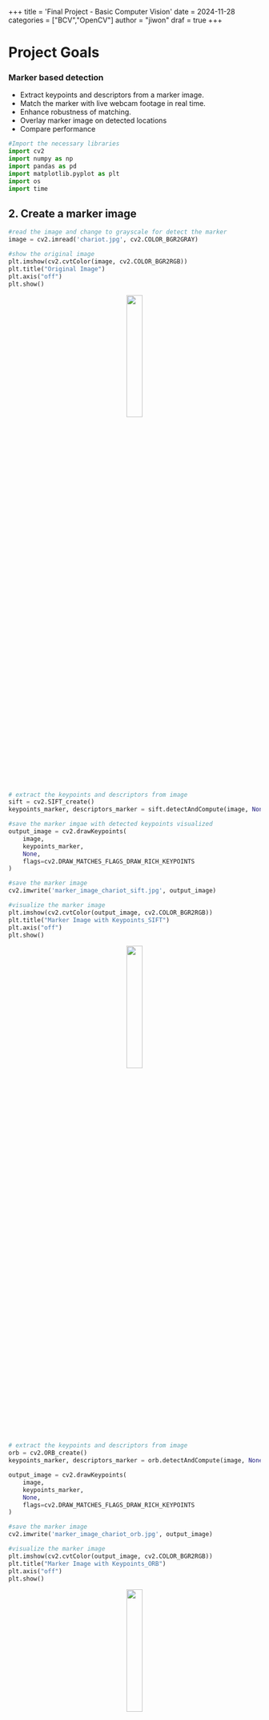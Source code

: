 +++
title = 'Final Project - Basic Computer Vision'
date = 2024-11-28
categories = ["BCV","OpenCV"]
author = "jiwon"
draf = true
+++


# Project Goals

### Marker based detection
- Extract keypoints and descriptors from a marker image.
- Match the marker with live webcam footage in real time.
- Enhance robustness of matching.
- Overlay marker image on detected locations
- Compare performance


```python
#Import the necessary libraries
import cv2
import numpy as np
import pandas as pd
import matplotlib.pyplot as plt
import os
import time
```

## 2. Create a marker image


```python
#read the image and change to grayscale for detect the marker 
image = cv2.imread('chariot.jpg', cv2.COLOR_BGR2GRAY)

#show the original image
plt.imshow(cv2.cvtColor(image, cv2.COLOR_BGR2RGB))  
plt.title("Original Image")
plt.axis("off")  
plt.show()
```

<div style="text-align: center;">
  <img src="/images/output_4_0.png"  width="25%">
  <p style="font-size: 12px; color: gray;"></p>
</div>


```python
# extract the keypoints and descriptors from image
sift = cv2.SIFT_create()
keypoints_marker, descriptors_marker = sift.detectAndCompute(image, None)

#save the marker imgae with detected keypoints visualized
output_image = cv2.drawKeypoints(
    image,
    keypoints_marker, 
    None, 
    flags=cv2.DRAW_MATCHES_FLAGS_DRAW_RICH_KEYPOINTS
)

#save the marker image
cv2.imwrite('marker_image_chariot_sift.jpg', output_image) 

#visualize the marker image
plt.imshow(cv2.cvtColor(output_image, cv2.COLOR_BGR2RGB)) 
plt.title("Marker Image with Keypoints_SIFT")
plt.axis("off")
plt.show()
```

<div style="text-align: center;">
  <img src="/images/output_5_0.png"  width="25%">
  <p style="font-size: 12px; color: gray;"></p>
</div>
 
```python
# extract the keypoints and descriptors from image
orb = cv2.ORB_create()
keypoints_marker, descriptors_marker = orb.detectAndCompute(image, None)

output_image = cv2.drawKeypoints(
    image,
    keypoints_marker, 
    None, 
    flags=cv2.DRAW_MATCHES_FLAGS_DRAW_RICH_KEYPOINTS
)

#save the marker image
cv2.imwrite('marker_image_chariot_orb.jpg', output_image) 

#visualize the marker image
plt.imshow(cv2.cvtColor(output_image, cv2.COLOR_BGR2RGB)) 
plt.title("Marker Image with Keypoints_ORB")
plt.axis("off")
plt.show()
```
<div style="text-align: center;">
  <img src="/images/output_6_0.png"  width="25%">
  <p style="font-size: 12px; color: gray;"></p>
</div>


- As we can see above, due to the difference in keypoint detection methods, the keypoints are detected differently in the marker image.

- **ORB** quickly finds corners based on the FAST algorithm. Since it is designed for real-time processing, it detects a limited number of keypoints to maintain speed.

- **SIFT** finds keypoints in various sizes and scales in the image. It finds strong features in all areas of the image using the **DoG method**. Keypoint detection is not limited, and all possible keypoints are explored.


- Considering these differences, I will choose SIFT for its ability to guarantee high matching accuracy in various environments and proceed with real-time matching.

## 2. Matching Descriptor

- **Matching** is a problem of finding pairs corresponding to the same location of the same object when a set of `dc1` extracted from an image and a set of `dc2` extracted from a video shown by a real-time webcam are given. 

- Since the marker image has an object alone, a relatively reliable descriptor is detected, and since the video contains multiple objects, there are many descriptors and a lot of noise.

- **Brute-Force Matching (BFMatcher)** is a method that compares all possible matches between two sets of descriptors.

- I use BFMatcher with the knn matching strategy. The algorithm identifies the descriptor `dc2j` in the real-time video that has the shortest distance to the descriptor `dc1i` from the marker image. If the condition  
  \[
  d(dc1i, dc2j) < T
  \]
  is satisfied, the pair is considered a match.



```python
def initialize_marker(marker_path):
    marker_image = cv2.imread(marker_path, cv2.IMREAD_COLOR)
    gray_marker_image = cv2.cvtColor(marker_image, cv2.COLOR_BGR2GRAY)
  
    sift = cv2.SIFT_create()
    keypoints_marker, descriptors_marker = sift.detectAndCompute(gray_marker_image, None)
    
    print(f"Initialized marker image '{marker_path}'.")
    return marker_image, gray_marker_image, keypoints_marker, descriptors_marker

marker_path = 'marker_image_chariot.jpg'
marker_image, gray_marker_image, keypoints_marker, descriptors_marker = initialize_marker(marker_path)

#make a directory for saving results
output_dir = "captures"
os.makedirs(output_dir, exist_ok=True)
frame_count = 0
```


### Real-time matching


```python
#start webcam
cap = cv2.VideoCapture(0)

#initialize Brute-Force matcher
bf = cv2.BFMatcher()

while True:
    #capture a frame from the webcam
    ret, frame = cap.read()
    if not ret:
        break
    
    gray_frame = cv2.cvtColor(frame, cv2.COLOR_BGR2GRAY)

    #detect keypoints and descriptors in the current frame 
    keypoints_frame, descriptors_frame = sift.detectAndCompute(gray_frame, None)

    # keypoint matching - knn matching strategy
    matches = bf.knnMatch(descriptors_marker, descriptors_frame, k=2)

    good_matches = []
    for m, n in matches:
        if m.distance < 0.75 * n.distance:
            good_matches.append(m)

    #visualize
    frame_with_matches = cv2.drawMatches(
        marker_image,
        keypoints_marker,
        frame, 
        keypoints_frame, 
        good_matches, None,
        flags=cv2.DrawMatchesFlags_NOT_DRAW_SINGLE_POINTS
    )

    cv2.imshow('Matches', frame_with_matches)

    key = cv2.waitKey(1) & 0xFF
    if key == 27:  
        print("ESC pressed. Exiting.")
        break
    elif key == ord('c'):  #capture the img by pressing 'c'
        frame_count += 1
        capture_path = os.path.join(output_dir, f"capture_{frame_count}.jpg")
        cv2.imwrite(capture_path, frame_with_matches)
        print(f"Captured and saved: {capture_path}")

cap.release()
cv2.destroyAllWindows()

```

<div style="text-align: center;">
  <img src="/images/capture_3.jpg"  width="50%">
  <p style="font-size: 12px; color: gray;"></p>
</div>


- We can see the matching result between the marker image and real-time video. 

- However, some incorrect matches can also be observed. To address this, the `findHomography()` function is used, which calculates the transformation matrix using the indices of selected descriptor matching pairs. This process is refined using the RANSAC algorithm.

- Then, add a rectangle is drawn on the video to represent the transformation, aligning with the four corner points of the marker image.

### Compute Homography


```python
cap = cv2.VideoCapture(0)

bf = cv2.BFMatcher()

while True:
    ret, frame = cap.read()
    if not ret:
        print("Failed to capture frame from webcam. Exiting.")
        break

    gray_frame = cv2.cvtColor(frame, cv2.COLOR_BGR2GRAY)

    keypoints_frame, descriptors_frame = sift.detectAndCompute(gray_frame, None)

    matches = bf.knnMatch(descriptors_marker, descriptors_frame, k=2)

    good_matches = []
    for m, n in matches:
        if m.distance < 0.75 * n.distance:
            good_matches.append(m)

    #compute Homography 
    if len(good_matches) > 10: 
        src_pts = np.float32([keypoints_marker[m.queryIdx].pt for m in good_matches]).reshape(-1, 1, 2)
        dst_pts = np.float32([keypoints_frame[m.trainIdx].pt for m in good_matches]).reshape(-1, 1, 2)

        H, mask = cv2.findHomography(src_pts, dst_pts, cv2.RANSAC, 5.0)

        if H is not None:
            h_marker, w_marker = gray_marker_image.shape
            corners_marker = np.float32([
                [0, 0],
                [w_marker, 0],
                [w_marker, h_marker],
                [0, h_marker]
            ]).reshape(-1, 1, 2)

            transformed_corners = cv2.perspectiveTransform(corners_marker, H)
            frame = cv2.polylines(frame, [np.int32(transformed_corners)], isClosed=True, color=(0, 255, 0), thickness=3)

    else:
        print("Not enough matches to calculate Homography.")

    match_visual = cv2.drawMatches(
        marker_image, keypoints_marker, 
        frame, keypoints_frame, 
        good_matches, None, 
        flags=cv2.DrawMatchesFlags_NOT_DRAW_SINGLE_POINTS
    )
    cv2.imshow('Matching Results', match_visual)

    
    if cv2.waitKey(1) & 0xFF == 27: 
        print("ESC pressed. Exiting.")
        break

cap.release()
cv2.destroyAllWindows()

```


<div style="text-align: center;">
  <img src="/images/homography.jpg"  width="50%">
  <p style="font-size: 12px; color: gray;"></p>
</div>


### Marker Overlay


```python
cap = cv2.VideoCapture(0)

bf = cv2.BFMatcher()

while True:
    ret, frame = cap.read()
    if not ret:
        print("Failed to capture frame from webcam. Exiting.")
        break

    gray_frame = cv2.cvtColor(frame, cv2.COLOR_BGR2GRAY)

    keypoints_frame, descriptors_frame = sift.detectAndCompute(gray_frame, None)

    matches = bf.knnMatch(descriptors_marker, descriptors_frame, k=2)

    good_matches = [m for m, n in matches if m.distance < 0.75 * n.distance]

    if len(good_matches) > 10:  
        src_pts = np.float32([keypoints_marker[m.queryIdx].pt for m in good_matches]).reshape(-1, 1, 2)
        dst_pts = np.float32([keypoints_frame[m.trainIdx].pt for m in good_matches]).reshape(-1, 1, 2)

        H, mask = cv2.findHomography(src_pts, dst_pts, cv2.RANSAC, 5.0)

        if H is not None:
            h_marker, w_marker, _ = marker_image.shape
            warped_marker = cv2.warpPerspective(marker_image, H, (frame.shape[1], frame.shape[0]))

            #create the overlay mask
            marker_mask = cv2.warpPerspective(
                np.ones((h_marker, w_marker, 3), dtype=np.uint8),
                H,
                (frame.shape[1], frame.shape[0])
            ).astype(bool)

            frame[marker_mask] = warped_marker[marker_mask]

        else:
            print("Homography calculation failed.")
    else:
        print("Not enough matches to calculate Homography.")


    cv2.imshow('Marker Overlay', frame)

    if cv2.waitKey(1) & 0xFF == 27:  
        print("ESC pressed. Exiting.")
        break

cap.release()
cv2.destroyAllWindows()

```
<div style="text-align: center;">
  <img src="/images/overlay_marker_image.jpg"  width="50%">
  <p style="font-size: 12px; color: gray;"></p>
</div>


## Compare performance : ORB vs SIFT


```python
marker_image = cv2.imread('chariot.jpg', cv2.IMREAD_COLOR)
gray_marker_image = cv2.cvtColor(marker_image, cv2.COLOR_BGR2GRAY)

orb = cv2.ORB_create()
sift = cv2.SIFT_create()

keypoints_orb, descriptors_orb = orb.detectAndCompute(gray_marker_image, None)
keypoints_sift, descriptors_sift = sift.detectAndCompute(gray_marker_image, None)

cap = cv2.VideoCapture(0)


bf = cv2.BFMatcher()

print("Press 's' to start matching. Press 'ESC' to quit.")

#wait until the real-time video prepared
while True:
    ret, frame = cap.read()
    if not ret:
        print("Failed to capture frame from webcam. Exiting.")
        break

    cv2.imshow("Press 's' to start", frame)

    key = cv2.waitKey(1) & 0xFF
    if key == ord('s'):  # start by pressing 's'
        print("Starting real-time matching...")
        break
    elif key == 27: 
        print("ESC pressed. Exiting.")
        cap.release()
        cv2.destroyAllWindows()
        exit()

performance_data = []
while True:
    ret, frame = cap.read()
    if not ret:
        print("Failed to capture frame from webcam. Exiting.")
        break

    gray_frame = cv2.cvtColor(frame, cv2.COLOR_BGR2GRAY)

    for algo_name, detector, descriptors_marker in [("ORB", orb, descriptors_orb), ("SIFT", sift, descriptors_sift)]:
        start_time = time.time()

        keypoints_frame, descriptors_frame = detector.detectAndCompute(gray_frame, None)

        if descriptors_frame is None or descriptors_marker is None:
            good_matches_count = 0
        else:
            matches = bf.knnMatch(descriptors_marker, descriptors_frame, k=2)
            good_matches = [m for m, n in matches if m.distance < 0.75 * n.distance]
            good_matches_count = len(good_matches)

        elapsed_time = time.time() - start_time

        performance_data.append({
            "Algorithm": algo_name,
            "Matches": good_matches_count,
            "Processing Time (s)": elapsed_time
        })

        match_visual = cv2.drawMatches(
            marker_image, keypoints_orb if algo_name == "ORB" else keypoints_sift, 
            frame, keypoints_frame, 
            good_matches, None, 
            flags=cv2.DrawMatchesFlags_NOT_DRAW_SINGLE_POINTS
        )
        cv2.imshow(f'Matches ({algo_name})', match_visual)

    if cv2.waitKey(1) & 0xFF == 27:
        print("ESC pressed. Exiting.")
        break

cap.release()
cv2.destroyAllWindows()

df = pd.DataFrame(performance_data)
print(df.groupby("Algorithm").mean())

```

                   Matches  Processing Time (s)
    Algorithm                                  
    ORB           3.461538             0.016121
    SIFT       1110.538462             0.886560


#### Result

- ORB
    - On average, only about 3 matches were successfully performed.
    - ORB is fast, but its matching performance is likely to be poor.

- SIFT
    - On average, about 1110 matches were successfully performed.
    - SIFT provides strong matching performance and shows high reliability.


- ORB is fast but has low matching performance. However, in real-time situations, the processing speed is fast. On the other hand, SIFT provides high matching performance and reliability, but the processing speed is slow. In real-time detection situations, the processing speed can be felt to be slow.

## Conclusion

1. Successfully implemented real-time matching using SIFT and `findHomography`.
2. Verified matching accuracy by visualizing keypoints, calculating Homography for transformation, and overlaying the marker image onto the detected region.
3. Integrated a robust filtering mechanism to ensure only good matches are used for accurate detection.

Through this project, I gained practical experience in utilizing OpenCV for real-time image matching. I also deepened my understanding of detectors and descriptors, such as `SIFT` and `ORB`, and how they impact the accuracy and efficiency of image matching.

